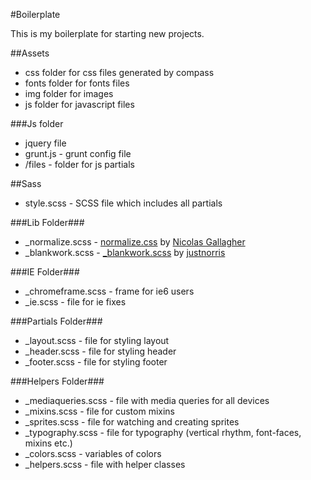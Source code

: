 #Boilerplate

This is my boilerplate for starting new projects. 

##Assets
 * css folder for css files generated by compass
 * fonts folder for fonts files
 * img folder for images
 * js folder for javascript files
 
###Js folder
 * jquery file
 * grunt.js - grunt config file
 * /files - folder for js partials

##Sass
 * style.scss - SCSS file which includes all partials

###Lib Folder###
 * _normalize.scss - [normalize.css](https://github.com/necolas/normalize.css) by [Nicolas Gallagher](http://nicolasgallagher.com/)
 * _blankwork.scss - [_blankwork.scss](https://github.com/justnorris/Blankwork-Flexible-SASS-Grid-System) by [justnorris](https://github.com/justnorris)

###IE Folder###
 * _chromeframe.scss - frame for ie6 users
 * _ie.scss - file for ie fixes

###Partials Folder###
 * _layout.scss - file for styling layout
 * _header.scss - file for styling header
 * _footer.scss - file for styling footer
 
###Helpers Folder###
 * _mediaqueries.scss - file with media queries for all devices
 * _mixins.scss - file for custom mixins
 * _sprites.scss - file for watching and creating sprites
 * _typography.scss - file for typography (vertical rhythm, font-faces, mixins etc.)
 * _colors.scss - variables of colors
 * _helpers.scss - file with helper classes

